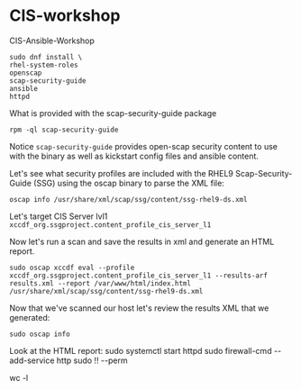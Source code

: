 # CIS-workshop
CIS-Ansible-Workshop

    sudo dnf install \
    rhel-system-roles
    openscap
    scap-security-guide
    ansible
    httpd

What is provided with the scap-security-guide package

    rpm -ql scap-security-guide 

Notice `scap-security-guide` provides open-scap security content to use with the binary as well as kickstart config files and ansible content. 

Let's see what security profiles are included with the RHEL9 Scap-Security-Guide (SSG) using the oscap binary to parse the XML file:

    oscap info /usr/share/xml/scap/ssg/content/ssg-rhel9-ds.xml


Let's target CIS Server lvl1 `xccdf_org.ssgproject.content_profile_cis_server_l1`

Now let's run a scan and save the results in xml and generate an HTML report.

    sudo oscap xccdf eval --profile xccdf_org.ssgproject.content_profile_cis_server_l1 --results-arf results.xml --report /var/www/html/index.html /usr/share/xml/scap/ssg/content/ssg-rhel9-ds.xml

Now that we've scanned our host let's review the results XML that we generated:

    sudo oscap info 

Look at the HTML report:
sudo systemctl start httpd
sudo firewall-cmd --add-service http 
sudo !! --perm


wc -l 
